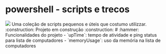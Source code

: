 # powershell - scripts e trecos
<img src="http://img.shields.io/static/v1?label=STATUS&message=EM%20DESENVOLVIMENTO&color=GREEN&style=for-the-badge"/>
Uma coleção de scripts pequenos e úteis que costumo utilizzar. :construction: Projeto em construção :construction:
# :hammer: Funcionalidades do projeto
- `upTime`: tempo de atividade e ping status para lista de computadores
- `memoryUsage`: uso da memória na lista de computadores
